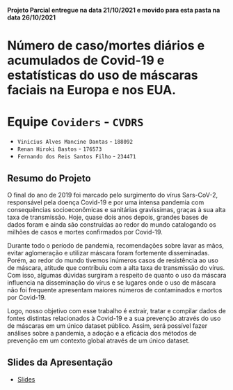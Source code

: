**Projeto Parcial entregue na data 21/10/2021 e movido para esta pasta na data 26/10/2021**

# Número de caso/mortes diários e acumulados de Covid-19 e estatísticas do uso de máscaras faciais na Europa e nos EUA.

# Equipe `Coviders` - `CVDRS`
* `Vinicius Alves Mancine Dantas` - `188092`
* `Renan Hiroki Bastos` - `176573`
* `Fernando dos Reis Santos Filho` - `234471`

## Resumo do Projeto
  O final do ano de 2019 foi marcado pelo surgimento do vírus Sars-CoV-2, responsável pela doença Covid-19 e por uma intensa pandemia com consequências socioeconômicas e sanitárias gravíssimas, graças à sua alta taxa de transmissão. Hoje, quase dois anos depois, grandes bases de dados foram e ainda são construídas ao redor do mundo catalogando os milhões de casos e mortes confirmados por Covid-19. 
  
  Durante todo o período de pandemia, recomendações sobre lavar as mãos, evitar aglomeração e utilizar máscara foram fortemente disseminadas. Porém, ao redor do mundo tivemos inúmeros casos de resistência ao uso de máscara, atitude que contribuiu com a alta taxa de transmissão do vírus. Com isso, algumas dúvidas surgiram a respeito de quanto o uso da máscara influencia na disseminação do vírus e se lugares onde o uso de máscara não foi frequente apresentam maiores números de contaminados e mortos por Covid-19.
  
  Logo, nosso objetivo com esse trabalho é extrair, tratar e compilar dados  de fontes distintas relacionados à Covid-19 e a sua prevenção através do uso de máscaras em um único dataset público. Assim, será possível fazer análises sobre a pandemia, a adoção e a eficácia dos métodos de prevenção em um contexto global através de um único dataset. 


## Slides da Apresentação
* [Slides](slides/)
